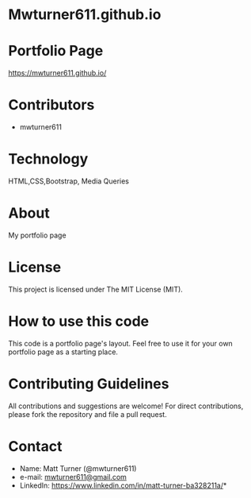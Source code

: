 # Mwturner611.github.io

# Portfolio Page
https://mwturner611.github.io/

# Contributors
* mwturner611


# Technology
HTML,CSS,Bootstrap, Media Queries

# About
My portfolio page

# License
This project is licensed under The MIT License (MIT).

# How to use this code
This code is a portfolio page's layout.  Feel free to use it for your own portfolio page as a starting place.

# Contributing Guidelines
All contributions and suggestions are welcome! For direct contributions, please fork the repository and file a pull request.


# Contact
* Name: Matt Turner (@mwturner611)
* e-mail: mwturner611@gmail.com
* LinkedIn: https://www.linkedin.com/in/matt-turner-ba328211a/*

